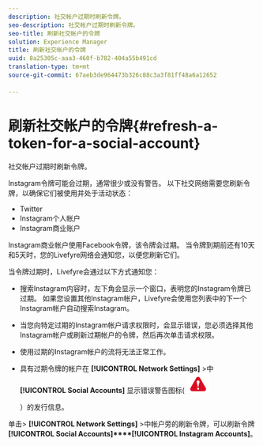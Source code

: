 ```yaml
---
description: 社交帐户过期时刷新令牌。
seo-description: 社交帐户过期时刷新令牌。
seo-title: 刷新社交帐户的令牌
solution: Experience Manager
title: 刷新社交帐户的令牌
uuid: 8a25305c-aaa3-460f-b782-404a55b491cd
translation-type: tm+mt
source-git-commit: 67aeb3de964473b326c88c3a3f81ff48a6a12652

---
```



# 刷新社交帐户的令牌{#refresh-a-token-for-a-social-account}

社交帐户过期时刷新令牌。

Instagram令牌可能会过期，通常很少或没有警告。 以下社交网络需要您刷新令牌，以确保它们被使用并处于活动状态：

* Twitter
* Instagram个人帐户
* Instagram商业账户

Instagram商业帐户使用Facebook令牌，该令牌会过期。 当令牌到期前还有10天和5天时，您的Livefyre网络会通知您，以便您刷新它们。

当令牌过期时，Livefyre会通过以下方式通知您：

* 搜索Instagram内容时，左下角会显示一个窗口，表明您的Instagram令牌已过期。 如果您设置其他Instagram帐户，Livefyre会使用您列表中的下一个Instagram帐户自动搜索Instagram。
* 当您向特定过期的Instagram帐户请求权限时，会显示错误，您必须选择其他Instagram帐户或刷新过期帐户的令牌，然后再次单击请求权限。
* 使用过期的Instagram帐户的流将无法正常工作。
* 具有过期令牌的帐户在 **[!UICONTROL Network Settings]** &gt;中 **[!UICONTROL Social Accounts]** 显示错误警告图标( ![](assets/warningError.png)

   ）的发行信息。

单击&gt; **[!UICONTROL Network Settings]** &gt;中帐户旁的刷新令牌，可以刷新令牌 **[!UICONTROL Social Accounts]****[!UICONTROL Instagram Accounts]**。
